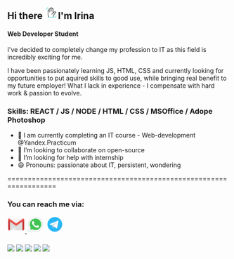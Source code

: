 ## Hi there  <img width="30px" height="30px" src='https://github.com/Stella-de-mario/Stella-de-mario/blob/main/assets/wave.gif' />I'm Irina

#### Web Developer Student

I've decided to completely change my profession to IT as this field is incredibly exciting for me.

I have been passionately learning JS, HTML, CSS and currently looking for opportunities to put aquired skills to good use, while bringing real benefit to my future employer! What I lack in experience - I compensate with hard work & passion to evolve.


### Skills: REACT / JS / NODE / HTML / CSS / MSOffice / Adope Photoshop
 
- 🌱  I am currently completing an IT course - Web-development @Yandex.Practicum 
- 👯 I’m looking to collaborate on open-source 
- 🤔 I’m looking for help with internship 
- 😄 Pronouns: passionate about IT, persistent, wondering 

==================================================================

### You can reach me via:

<a href="mailto: irina17otr@gmail.com"> <img src='https://github.com/Stella-de-mario/Stella-de-mario/blob/main/assets/icons8-gmail-logo.gif' alt='gmail' width='40' height='40'> </a> [<img src='https://github.com/Stella-de-mario/Stella-de-mario/blob/main/assets/icons8-whatsapp.gif' alt='whatsapp' width='40' height='40'>](https://api.whatsapp.com/send?phone=79502019056&Text%me) [<img src='https://github.com/Stella-de-mario/Stella-de-mario/blob/main/assets/icons8-telegram-app.gif' alt='telegram' width='40' height='40'>](https://t.me/stella_de_mario) 
   

### 
<div>
<img src="https://img.shields.io/badge/html5-%23E34F26.svg?style=for-the-badge&logo=html5&logoColor=white" />
<img src="https://img.shields.io/badge/css3-%231572B6.svg?style=for-the-badge&logo=css3&logoColor=white" />
<img src="https://img.shields.io/badge/javascript-%23323330.svg?style=for-the-badge&logo=javascript&logoColor=%23F7DF1E" />
<img src="https://img.shields.io/badge/react-%2320232a.svg?style=for-the-badge&logo=react&logoColor=%2361DAFB" />
<img src="https://img.shields.io/badge/node.js-6DA55F?style=for-the-badge&logo=node.js&logoColor=white" />
</div>

